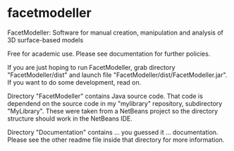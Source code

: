 # facetmodeller
FacetModeller: Software for manual creation, manipulation and analysis of 3D surface-based models

Free for academic use. Please see documentation for further policies.

If you are just hoping to run FacetModeller, grab directory "FacetModeller/dist" and launch file "FacetModeller/dist/FacetModeller.jar". If you want to do some development, read on.

Directory "FacetModeller" contains Java source code. That code is dependend on the source code in my "mylibrary" repository, subdirectory "MyLibrary". These were taken from a NetBeans project so the directory structure should work in the NetBeans IDE.

Directory "Documentation" contains ... you guessed it ... documentation. Please see the other readme file inside that directory for more information.
